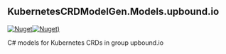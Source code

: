 ## KubernetesCRDModelGen.Models.upbound.io
[![Nuget](https://img.shields.io/nuget/vpre/KubernetesCRDModelGen.Models.upbound.io.svg?style=flat-square)](https://www.nuget.org/packages/KubernetesCRDModelGen.Models.upbound.io)[![Nuget)](https://img.shields.io/nuget/dt/KubernetesCRDModelGen.Models.upbound.io.svg?style=flat-square)](https://www.nuget.org/packages/KubernetesCRDModelGen.Models.upbound.io)

C# models for Kubernetes CRDs in group upbound.io